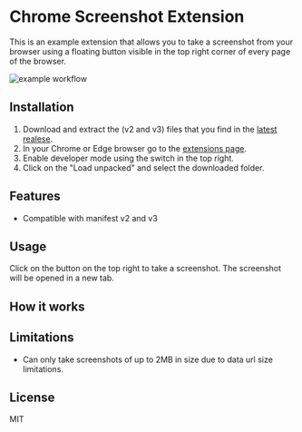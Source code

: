 # Chrome Screenshot Extension
This is an example extension that allows you to take a screenshot from your browser using a floating button visible in the top right corner of every page of the browser.

![example workflow](https://github.com/biels/chrome-screenshot-extension/actions/workflows/build.yml/badge.svg?branch=master)

## Installation

1. Download and extract the (v2 and v3) files that you find in the [latest realese](https://github.com/biels/chrome-screenshot-extension/releases/latest).
2. In your Chrome or Edge browser go to the [extensions page](chrome://extensions/).
3. Enable developer mode using the switch in the top right.
4. Click on the "Load unpacked" and select the downloaded folder.

## Features

* Compatible with manifest v2 and v3

## Usage
Click on the button on the top right to take a screenshot. The screenshot will be opened in a new tab.

## How it works


## Limitations
* Can only take screenshots of up to 2MB in size due to data url size limitations.


## License
MIT

